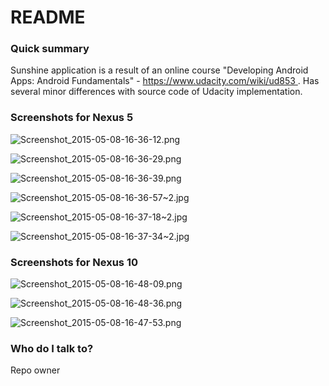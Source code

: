 # README #

### Quick summary ###

Sunshine application is a result of an online course "Developing Android Apps: Android Fundamentals" - [https://www.udacity.com/wiki/ud853 ]() .
Has several minor differences with source code of Udacity implementation.

### Screenshots for Nexus 5 ###

![Screenshot_2015-05-08-16-36-12.png](https://bitbucket.org/repo/RjKoox/images/1222951698-Screenshot_2015-05-08-16-36-12.png)

![Screenshot_2015-05-08-16-36-29.png](https://bitbucket.org/repo/RjKoox/images/2616452002-Screenshot_2015-05-08-16-36-29.png)

![Screenshot_2015-05-08-16-36-39.png](https://bitbucket.org/repo/RjKoox/images/2022225402-Screenshot_2015-05-08-16-36-39.png)

![Screenshot_2015-05-08-16-36-57~2.jpg](https://bitbucket.org/repo/RjKoox/images/2104876600-Screenshot_2015-05-08-16-36-57~2.jpg)

![Screenshot_2015-05-08-16-37-18~2.jpg](https://bitbucket.org/repo/RjKoox/images/3793521772-Screenshot_2015-05-08-16-37-18~2.jpg)

![Screenshot_2015-05-08-16-37-34~2.jpg](https://bitbucket.org/repo/RjKoox/images/1158512198-Screenshot_2015-05-08-16-37-34~2.jpg)

### Screenshots for Nexus 10 ###


![Screenshot_2015-05-08-16-48-09.png](https://bitbucket.org/repo/RjKoox/images/1127907776-Screenshot_2015-05-08-16-48-09.png)

![Screenshot_2015-05-08-16-48-36.png](https://bitbucket.org/repo/RjKoox/images/3971121799-Screenshot_2015-05-08-16-48-36.png)

![Screenshot_2015-05-08-16-47-53.png](https://bitbucket.org/repo/RjKoox/images/424564596-Screenshot_2015-05-08-16-47-53.png)

### Who do I talk to? ###

Repo owner